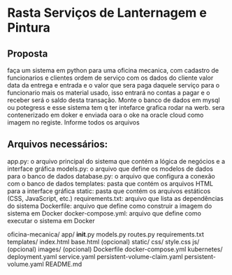 # Rasta Serviços de Lanternagem e Pintura

## Proposta 
faça um sistema em python para uma oficina mecanica, com cadastro de funcionarios e clientes ordem de serviço com os dados do cliente valor data da entrega e entrada e o valor que sera paga daquele serviço para o funcionario mais os material usado, isso entrará no contas a pagar e o receber será o saldo desta transação. Monte o banco de dados em mysql ou potegress e esse sistema tem q ter intefarce grafica rodar na werb. sera contenerizado em doker e enviada oara o oke na oracle cloud como imagem no registe. Informe todos os arquivos


## Arquivos necessários:

app.py: o arquivo principal do sistema que contém a lógica de negócios e a interface gráfica
models.py: o arquivo que define os modelos de dados para o banco de dados
database.py: o arquivo que configura a conexão com o banco de dados
templates: pasta que contém os arquivos HTML para a interface gráfica
static: pasta que contém os arquivos estáticos (CSS, JavaScript, etc.)
requirements.txt: arquivo que lista as dependências do sistema
Dockerfile: arquivo que define como construir a imagem do sistema em Docker
docker-compose.yml: arquivo que define como executar o sistema em Docker

oficina-mecanica/
app/
__init__.py
models.py
routes.py
requirements.txt
templates/
index.html
base.html (opcional)
static/
css/
style.css
js/ (opcional)
images/ (opcional)
Dockerfile
docker-compose.yml
kubernetes/
deployment.yaml
service.yaml
persistent-volume-claim.yaml
persistent-volume.yaml
README.md